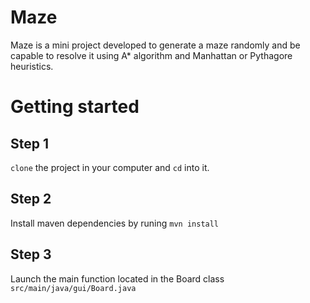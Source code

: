 # Maze

Maze is a mini project developed to generate a maze randomly and be capable to resolve it using A* algorithm and Manhattan or Pythagore heuristics.

# Getting started

## Step 1

`clone` the project in your computer and `cd` into it.

## Step 2 

Install maven dependencies by runing `mvn install`

## Step 3 

Launch the main function located in the Board class `src/main/java/gui/Board.java`

